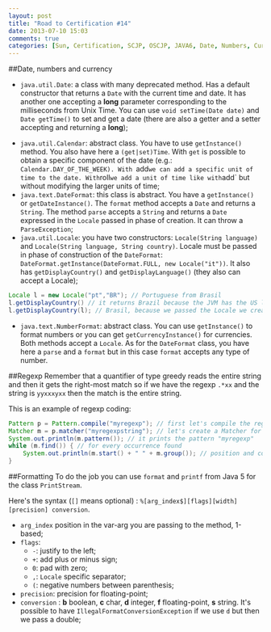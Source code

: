 ```yaml
---
layout: post
title: "Road to Certification #14"
date: 2013-07-10 15:03
comments: true
categories: [Sun, Certification, SCJP, OSCJP, JAVA6, Date, Numbers, Currency, Regexp]
---
```

##Date, numbers and currency

* `java.util.Date`: a class with many deprecated method. Has a default constructor that returns a `Date` with the current time and date. It has another one accepting a **long** parameter corresponding to the milliseconds from Unix Time. You can use `void setTime(Date date)` and `Date getTime()` to set and get a date (there are also a getter and a setter accepting and returning a **long**);
<!-- more -->
* `java.util.Calendar`: abstract class. You have to use `getInstance()` method. You also have here a `(get|set)Time`. With `get` is possible to obtain a specific component of the date (e.g.: `Calendar.DAY_OF_THE_WEEK). With `add` we can add a specific unit of time to the date. With `roll` we add a unit of time like with `add` but without modifying the larger units of time; 
* `java.text.DateFormat`: this class is abstract. You have a `getInstance()` or `getDateInstance()`. The `format` method accepts a `Date` and returns a `String`. The method `parse` accepts a `String` and returns a `Date` expressed in the `Locale` passed in phase of creation. It can throw a `ParseException`;
* `java.util.Locale`: you have two constructors: `Locale(String language)` and `Locale(String language, String country)`. Locale must be passed in phase of construction of the `DateFormat`: `DateFormat.getInstance(DateFormat.FULL, new Locale("it"))`. It also has `getDisplayCountry()` and `getDisplayLanguage()` (they also can accept a Locale);
``` java LOCALE EXAMPLE
Locale l = new Locale("pt","BR"); // Portuguese from Brasil
l.getDisplayCountry() // it returns Brazil because the JVM has the US locale
l.getDisplayCountry(l); // Brasil, because we passed the Locale we created
```
* `java.text.NumberFormat`: abstract class. You can use `getInstance()` to format numbers or you can get `getCurrencyInstance()` for currencies. Both methods accept a `Locale`. As for the `DateFormat` class, you have here a `parse` and a `format` but in this case `format` accepts any type of number.

##Regexp
Remember that a quantifier of type greedy reads the entire string and then it gets the right-most match so if we have the regexp `.*xx` and the string is `yyxxxyxx` then the match is the entire string.

This is an example of regexp coding:
``` java REGEXP EXAMPLE
Pattern p = Pattern.compile("myregexp"); // first let's compile the regexp in a Pattern object
Matcher m = p.matcher("myregexpstring"); // let's create a Matcher for String we want to analyze
System.out.println(m.pattern()); // it prints the pattern "myregexp"
while (m.find()) { // for every occurrence found
	System.out.println(m.start() + " " + m.group()); // position and content of the occurrence
}
```

##Formatting
To do the job you can use `format` and `printf` from Java 5 for the class `PrintStream`.

Here's the syntax (`[]` means optional) : `%[arg_index$][flags][width][precision] conversion`.

* `arg_index` position in the var-arg you are passing to the method, 1-based;
* `flags`:
	* `-`: justify to the left;
	* `+`: add plus or minus sign;
	* `0`: pad with zero;
	* `,`: `Locale` specific separator;
	* `(`: negative numbers between parenthesis;
* `precision`: precision for floating-point;
* `conversion` : **b** boolean, **c** char, **d** integer, **f** floating-point, **s** string. It's possible to have `IllegalFormatConversionException` if we use `d` but then we pass a double;
